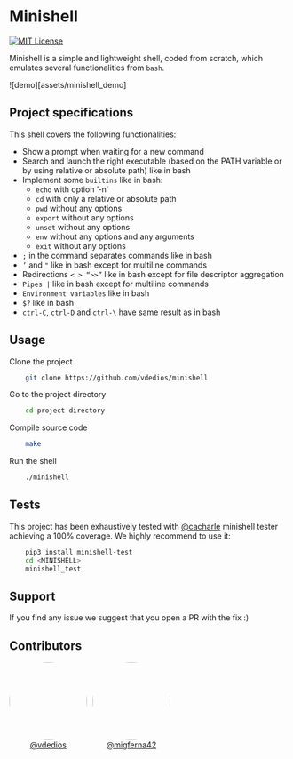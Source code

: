 # Minishell

[![MIT License](https://img.shields.io/badge/coverage-100%25-green)](https://github.com/migferna42/minishell/runs/1965281956)

Minishell is a simple and lightweight shell, coded from scratch, which emulates several functionalities from `bash`.

![demo][assets/minishell_demo]
## Project specifications

This shell covers the following functionalities:

- Show a prompt when waiting for a new command
- Search and launch the right executable (based on the PATH variable or by using relative or absolute path) like in bash
- Implement some `builtins` like in bash:
    - `echo` with option ’-n’
    - `cd` with only a relative or absolute path
    - `pwd` without any options
    - `export` without any options
    - `unset` without any options
    - `env` without any options and any arguments
    - `exit` without any options
- `;` in the command separates commands like in bash
- `’` and `"` like in bash except for multiline commands
- Redirections `< > “>>”` like in bash except for file descriptor aggregation
- `Pipes |` like in bash except for multiline commands
- `Environment variables` like in bash
- `$?` like in bash
- `ctrl-C`, `ctrl-D` and `ctrl-\` have same result as in bash
  
## Usage

Clone the project

```bash
    git clone https://github.com/vdedios/minishell
```

Go to the project directory

```bash
    cd project-directory
```

Compile source code

```bash
    make
```

Run the shell

```bash
    ./minishell
```
  
## Tests

This project has been exhaustively tested with [@cacharle](https://github.com/cacharle/minishell_test) minishell tester achieving a 100% coverage. We highly recommend to use it:
```bash
    pip3 install minishell-test
    cd <MINISHELL>
    minishell_test
```
## Support

If you find any issue we suggest that you open a PR with the fix :)

## Contributors
<div style="display: flex; flex-direction: row; align-items: center;">
    <div style="display: flex; flex-direction: column; align-items: center; margin-bottom: 10px;  margin-right: 10px">
      <img src="https://cdn.intra.42.fr/users/small_vde-dios.jpg" style="border-radius: 50%; width: 140px">
      <a href="https://github.com/vdedios">@vdedios</a>
    </div>
    <div style="display: flex; flex-direction: column; align-items: center; margin-bottom: 10px">
      <img src="https://avatars.githubusercontent.com/u/559575?v=4" style="border-radius: 50%; width: 140px">
      <a href="https://github.com/migferna42">@migferna42</a>
    </div>
</div>